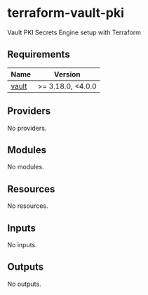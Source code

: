 # terraform-vault-pki

Vault PKI Secrets Engine setup with Terraform

<!-- BEGIN_TF_DOCS -->
## Requirements

| Name | Version |
|------|---------|
| <a name="requirement_vault"></a> [vault](#requirement\_vault) | >= 3.18.0, <4.0.0 |

## Providers

No providers.

## Modules

No modules.

## Resources

No resources.

## Inputs

No inputs.

## Outputs

No outputs.
<!-- END_TF_DOCS -->